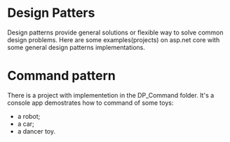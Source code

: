 # Design Patters
Design patterns provide general solutions or flexible way to solve common design problems. Here are some examples(projects) on asp.net core with some general design patterns implementations.  

# Command pattern
There is a project with implementetion in the DP_Command folder. It's a console app demostrates how to command of some toys:
- a robot;
- a car;
- a dancer toy.

 
